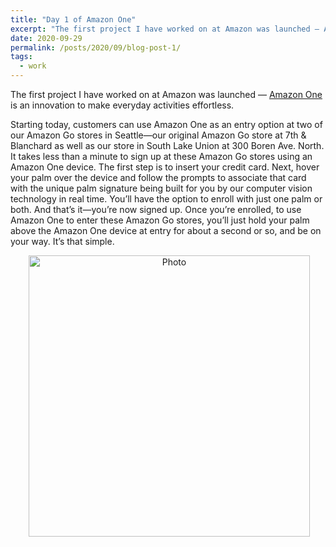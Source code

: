 ```yaml
---
title: "Day 1 of Amazon One"
excerpt: "The first project I have worked on at Amazon was launched — Amazon One is an innovation to make everyday activities effortless."
date: 2020-09-29
permalink: /posts/2020/09/blog-post-1/
tags:
  - work
---
```


The first project I have worked on at Amazon was launched — [Amazon One](https://one.amazon.com/) is an innovation to make everyday activities effortless. 

Starting today, customers can use Amazon One as an entry option at two of our Amazon Go stores in Seattle—our original Amazon Go store at 7th & Blanchard as well as our store in South Lake Union at 300 Boren Ave. North. It takes less than a minute to sign up at these Amazon Go stores using an Amazon One device. The first step is to insert your credit card. Next, hover your palm over the device and follow the prompts to associate that card with the unique palm signature being built for you by our computer vision technology in real time. You’ll have the option to enroll with just one palm or both. And that’s it—you’re now signed up. Once you’re enrolled, to use Amazon One to enter these Amazon Go stores, you’ll just hold your palm above the Amazon One device at entry for about a second or so, and be on your way. It’s that simple. 

<p align="center">
  <img src="https://zhengthomastang.github.io/images/Amazon_One.jpeg?raw=true" alt="Photo" style="width: 450px;"/> 
</p>
